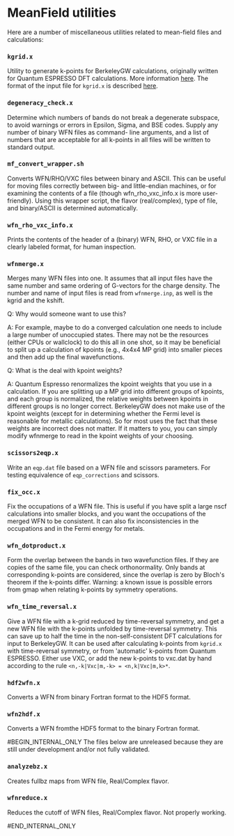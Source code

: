 # MeanField utilities

Here are a number of miscellaneous utilities related to mean-field files and calculations:

### `kgrid.x`

Utility to generate k-points for BerkeleyGW calculations, originally written
for Quantum ESPRESSO DFT calculations. More information [here](espresso-overview.md#kgridx).
The format of the input file for `kgrid.x` is described [here](kgrid-input.md).


### `degeneracy_check.x`

Determine which numbers of bands do not break a degenerate subspace, to avoid warnings or
errors in Epsilon, Sigma, and BSE codes. Supply any number of binary WFN files as command-
line arguments, and a list of numbers that are acceptable for all k-points in all files
will be written to standard output.


### `mf_convert_wrapper.sh`

Converts WFN/RHO/VXC files between binary and ASCII. This can be useful for moving files
correctly between big- and little-endian machines, or for examining the contents of a
file (though wfn_rho_vxc_info.x is more user-friendly). Using this wrapper script, the
flavor (real/complex), type of file, and binary/ASCII is determined automatically.


### `wfn_rho_vxc_info.x`

Prints the contents of the header of a (binary) WFN, RHO, or VXC file in a clearly labeled
format, for human inspection.


### `wfnmerge.x`

Merges many WFN files into one. It assumes that all input files have the 
same number and same ordering of G-vectors for the charge density.
The number and name of input files is read from `wfnmerge.inp`, as well
is the kgrid and the kshift.

Q: Why would someone want to use this?

A: For example, maybe to do a converged calculation one needs to include a
    large number of unoccupied states. There may not be the resources (either
    CPUs or wallclock) to do this all in one shot, so it may be beneficial to
    split up a calculation of kpoints (e.g., 4x4x4 MP grid) into smaller
    pieces and then add up the final wavefunctions.

Q: What is the deal with kpoint weights?

A: Quantum Espresso renormalizes the kpoint weights that you use in a 
   calculation. If you are splitting up a MP grid into different groups of 
   kpoints, and each group is normalized, the relative weights between
   kpoints in different groups is no longer correct. BerkeleyGW does not 
   make use of the kpoint weights (except for in determining whether the 
   Fermi level is reasonable for metallic calculations). So for most uses
   the fact that these weights are incorrect does not matter. If it matters
   to you, you can simply modify wfnmerge to read in the kpoint weights of
   your choosing.

### `scissors2eqp.x`

Write an `eqp.dat` file based on a WFN file and scissors parameters.
For testing equivalence of `eqp_corrections` and scissors.


### `fix_occ.x`

Fix the occupations of a WFN file. This is useful if you have split a
large nscf calculations into smaller blocks, and you want the occupations
of the merged WFN to be consistent. It can also fix inconsistencies in the
occupations and in the Fermi energy for metals.


### `wfn_dotproduct.x`

Form the overlap between the bands in two wavefunction files.
If they are copies of the same file, you can check orthonormality.
Only bands at corresponding k-points are considered, since
the overlap is zero by Bloch's theorem if the k-points differ.
Warning: a known issue is possible errors from gmap when relating
k-points by symmetry operations.


### `wfn_time_reversal.x`

Give a WFN file with a k-grid reduced by time-reversal symmetry, and get a new WFN file
with the k-points unfolded by time-reversal symmetry. This can save up to half the time
in the non-self-consistent DFT calculations for input to BerkeleyGW. It can be used
after calculating k-points from `kgrid.x` with time-reversal symmetry, or from 'automatic'
k-points from Quantum ESPRESSO. Either use VXC, or add the new k-points to vxc.dat by
hand according to the rule `<n,-k|Vxc|m,-k> = <n,k|Vxc|m,k>*`.

### `hdf2wfn.x`

Converts a WFN from binary Fortran format to the HDF5 format.


### `wfn2hdf.x`

Converts a WFN fromthe HDF5 format to the binary Fortran format.


#BEGIN_INTERNAL_ONLY
The files below are unreleased because they are still under development and/or not fully
validated.

### `analyzebz.x`

Creates fullbz maps from WFN file, Real/Complex flavor.


### `wfnreduce.x`

Reduces the cutoff of WFN files, Real/Complex flavor. Not properly working.

#END_INTERNAL_ONLY

